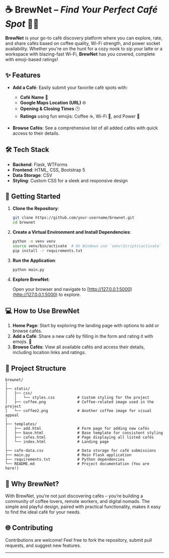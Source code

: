 # ☕ **BrewNet** – *Find Your Perfect Café Spot* 🔌🛜

**BrewNet** is your go-to café discovery platform where you can explore, rate, and share cafés based on coffee quality, Wi-Fi strength, and power socket availability. Whether you're on the hunt for a cozy nook to sip your latte or a workspace with blazing-fast Wi-Fi, **BrewNet** has you covered, complete with emoji-based ratings!

## ✨ **Features**

- **Add a Café**: Easily submit your favorite café spots with:
  - **Café Name** 📍
  - **Google Maps Location (URL)** 🌐
  - **Opening & Closing Times** 🕒
  - **Ratings** using fun emojis: Coffee ☕, Wi-Fi 🛜, and Power 🔌
  
- **Browse Cafés**: See a comprehensive list of all added cafés with quick access to their details.

## 🛠️ **Tech Stack**

- **Backend**: Flask, WTForms
- **Frontend**: HTML, CSS, Bootstrap 5
- **Data Storage**: CSV
- **Styling**: Custom CSS for a sleek and responsive design

## 🚀 **Getting Started**

1. **Clone the Repository**:

    ```bash
    git clone https://github.com/your-username/brewnet.git
    cd brewnet
    ```

2. **Create a Virtual Environment and Install Dependencies**:

    ```bash
    python -m venv venv
    source venv/bin/activate  # On Windows use `venv\Scripts\activate`
    pip install -r requirements.txt
    ```

3. **Run the Application**:

    ```bash
    python main.py
    ```

4. **Explore BrewNet**:

    Open your browser and navigate to [http://127.0.0.1:5000](http://127.0.0.1:5000) to explore.

## 💻 **How to Use BrewNet**

1. **Home Page**: Start by exploring the landing page with options to add or browse cafés.
2. **Add a Café**: Share a new café by filling in the form and rating it with emojis. 📝
3. **Browse Cafés**: View all available cafés and access their details, including location links and ratings.

## 📁 **Project Structure**

```plaintext
brewnet/
│
├── static/
│   ├── css/
│   │   └── styles.css          # Custom styling for the project
│   ├── coffee.png              # Coffee-related image used in the project
│   └── coffee2.png             # Another coffee image for visual appeal
│
├── templates/
│   ├── add.html                # Form page for adding new cafés
│   ├── base.html               # Base template for consistent styling
│   ├── cafes.html              # Page displaying all listed cafés
│   └── index.html              # Landing page
│
├── cafe-data.csv               # Data storage for café submissions
├── main.py                     # Main Flask application
├── requirements.txt            # Python dependencies
└── README.md                   # Project documentation (You are here!)
```

## 🌟 **Why BrewNet?**

With BrewNet, you’re not just discovering cafés – you’re building a community of coffee lovers, remote workers, and digital nomads. The simple and playful design, paired with practical functionality, makes it easy to find the ideal café for your needs.

## 🌐 **Contributing**

Contributions are welcome! Feel free to fork the repository, submit pull requests, and suggest new features.

---
